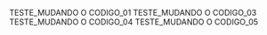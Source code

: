 TESTE_MUDANDO O CODIGO_01
TESTE_MUDANDO O CODIGO_03
TESTE_MUDANDO O CODIGO_04
TESTE_MUDANDO O CODIGO_05
